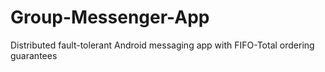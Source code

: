 # Group-Messenger-App

Distributed fault-tolerant Android messaging app with FIFO-Total ordering guarantees
